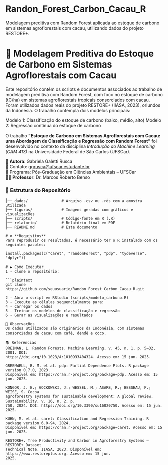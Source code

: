 # Randon_Forest_Carbon_Cacau_R
Modelagem preditiva com Random Forest aplicada ao estoque de carbono em sistemas agroflorestais com cacau, utilizando dados do projeto RESTORE+.

# 🌱 Modelagem Preditiva do Estoque de Carbono em Sistemas Agroflorestais com Cacau
Este repositório contém os scripts e documentos associados ao trabalho de modelagem preditiva com Random Forest, com foco no estoque de carbono (tC/ha) em sistemas agroflorestais tropicais consorciados com cacau. Foram utilizados dados reais do projeto RESTORE+ (IIASA, 2023), oriundos da Indonésia.
O trabalho contempla dois modelos principais:

Modelo 1: Classificação do estoque de carbono (baixo, médio, alto)
Modelo 2: Regressão contínua do estoque de carbono

O trabalho **"Estoque de Carbono em Sistemas Agroflorestais com Cacau: uma Abordagem de Classificação e Regressão com Random Forest”** foi desenvolvido no contexto da disciplina *Introdução ao Machine Learning (CAM 413)* na Universidade Federal de São Carlos (UFSCar).

📍 **Autora**: Gabriela Galetti Rusca  
📧 Contato: ggrusca@ufscar.estudante.br  
📘 Programa: Pós-Graduação em Ciências Ambientais – UFSCar  
👨‍🏫 **Professor**: Dr. Marcos Roberto Benso

### 📁 Estrutura do Repositório

```plaintext
├── dados/               # Arquivo .csv ou .rds com a amostra utilizada
├── figuras/             # Imagens geradas com gráficos e visualizações
├── scripts/             # Código-fonte em R (.R)
├── relatorio/           # Relatório final em PDF
├── README.md            # Este documento

# ⚙️ **Requisitos**
Para reproduzir os resultados, é necessário ter o R instalado com os seguintes pacotes:

install.packages(c("caret", "randomForest", "pdp", "tydeverse", "dplyr"))

# ▶️ Como Executar
1 - Clone o repositório:

```plaintext
git clone https://github.com/seuusuario/Randon_Forest_Carbon_Cacau_R.git

2 - Abra o script em RStudio (scripts/modelo_carbono.R)
3 - Execute as células sequencialmente para:
4 - Carregar os dados
5 - Treinar os modelos de classificação e regressão
6 - Gerar as visualizações e resultados

🧠 Observações
Os dados utilizados são originários da Indonésia, com sistemas consorciados de cacau com café, dendê e coco.

📚 Referências
BREIMAN, L. Random Forests. Machine Learning, v. 45, n. 1, p. 5–32, 2001. DOI: 
https://doi.org/10.1023/A:1010933404324. Acesso em: 15 jun. 2025. 

GREENWELL, B. M. et al. pdp: Partial Dependence Plots. R package version 0.7.0, 2023. 
Disponível em: https://cran.r-project.org/package=pdp. Acesso em: 15 jun. 2025. 

KONGOR, J. E.; GOCKOWSKI, J.; WESSEL, M.; ASARE, R.; BESSEAU, P.; WEISE, S. Cocoa 
agroforestry systems for sustainable development: A global review. Sustainability, v. 16, n. 2, p. 
750, 2024. DOI: https://doi.org/10.3390/su16020750. Acesso em: 15 jun. 2025. 

KUHN, M. et al. caret: Classification and Regression Training. R package version 6.0-94, 2024. 
Disponível em: https://cran.r-project.org/package=caret. Acesso em: 15 jun. 2025. 

RESTORE+. Tree Productivity and Carbon in Agroforestry Systems – RESTORE+ Dataset 
Technical Note. IIASA, 2023. Disponível em: https://www.restoreplus.org. Acesso em: 15 jun. 
2025. 
